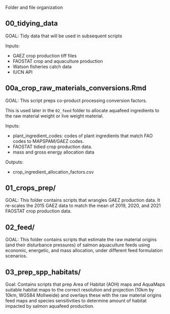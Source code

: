 Folder and file organization

## 00_tidying_data
GOAL: Tidy data that will be used in subsequent scripts

Inputs: 
* GAEZ crop production tiff files
* FAOSTAT crop and aquaculture production
* Watson fisheries catch data
* IUCN API

## 00a_crop_raw_materials_conversions.Rmd
GOAL: This script preps co-product processing conversion factors. 

This is used later in the `02_feed` folder to allocate aquafeed ingredients to the raw material weight or live weight material.

Inputs: 
* plant_ingredient_codes: codes of plant ingredients that match FAO codes to MAPSPAM/GAEZ codes. 
* FAOSTAT tidied crop production data.
* mass and gross energy allocation data

Outputs: 
* crop_ingredient_allocation_factors.csv

## 01_crops_prep/
GOAL: This folder contains scripts that wrangles GAEZ production data. It re-scales the 2015 GAEZ data to match the mean of 2019, 2020, and 2021 FAOSTAT crop production data. 


## 02_feed/
GOAL: This folder contains scripts that estimate the raw material origins (and their disturbance pressures) of salmon aquaculture feeds using economic, energetic, and mass allocation, under different feed formulation scenarios.

## 03_prep_spp_habitats/

Goal: Contains scripts that prep Area of Habitat (AOH) maps and AquaMaps suitable habitat maps to the correct resolution and projection (10km by 10km, WGS84 Mollweide) and overlays these with the raw material origins feed maps and species sensitivities to determine amount of habitat impacted by salmon aquafeed production.


